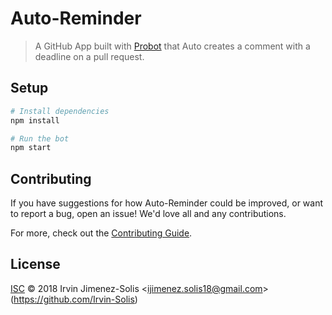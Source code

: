 # Auto-Reminder

> A GitHub App built with [Probot](https://probot.github.io) that Auto creates a comment with a deadline on a pull request.

## Setup

```sh
# Install dependencies
npm install

# Run the bot
npm start
```

## Contributing

If you have suggestions for how Auto-Reminder could be improved, or want to report a bug, open an issue! We'd love all and any contributions.

For more, check out the [Contributing Guide](CONTRIBUTING.md).

## License

[ISC](LICENSE) © 2018 Irvin Jimenez-Solis &lt;ijimenez.solis18@gmail.com&gt; (https://github.com/Irvin-Solis)
